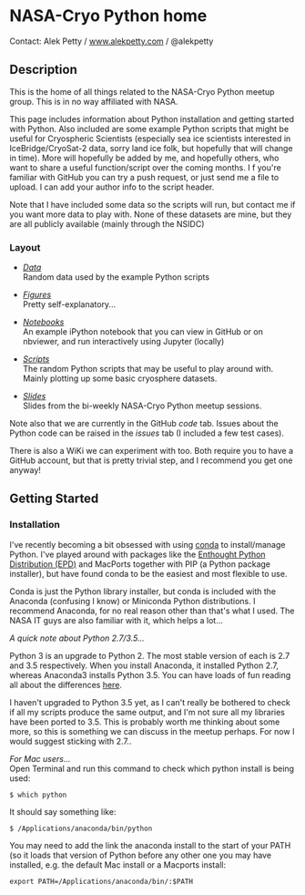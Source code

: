 # NASA-Cryo Python home

Contact: Alek Petty / www.alekpetty.com / @alekpetty

## Description

This is the home of all things related to the NASA-Cryo Python meetup group. This is in no way affiliated with NASA.

This page includes information about Python installation and getting started with Python. Also included are some example Python scripts that might be useful for Cryospheric Scientists (especially sea ice scientists interested in IceBridge/CryoSat-2 data, sorry land ice folk, but hopefully that will change in time). 
More will hopefully be added by me, and hopefully others, who want to share a useful function/script over the coming months. I f you're familiar with GitHub you can try a push request, or just send me a file to upload. I can add your author info to the script header.

Note that I have included some data so the scripts will run, but contact me if you want more data to play with. None of these datasets are mine, but they are all publicly available (mainly through the NSIDC)

### Layout

* *[Data](Data)*  
Random data used by the example Python scripts

* *[Figures](Figures)*   
Pretty self-explanatory...

* *[Notebooks](Notebooks)*   
An example iPython notebook that you can view in GitHub or on nbviewer, and run interactively using Jupyter (locally)

* *[Scripts](Scripts)*   
The random Python scripts that may be useful to play around with. Mainly plotting up some basic cryosphere datasets.

* *[Slides](Slides)*    
Slides from the bi-weekly NASA-Cryo Python meetup sessions.

Note also that we are currently in the GitHub *code* tab. Issues about the Python code can be raised in the *issues* tab (I included a few test cases).   

There is also a WiKi we can experiment with too. Both require you to have a GitHub account, but that is pretty trivial step, and I recommend you get one anyway!


## Getting Started

### Installation

I've recently becoming a bit obsessed with using [conda][conda] to install/manage Python. I've played around with packages like the [Enthought Python Distribution (EPD)][EPD] and MacPorts together with PIP (a Python package installer), but have found conda to be the easiest and most flexible to use. 

Conda is just the Python library installer, but conda is included with the Anaconda (confusing I know) or Miniconda Python distributions. I recommend Anaconda, for no real reason other than that's what I used. The NASA IT guys are also familiar with it, which helps a lot...

*A quick note about Python 2.7/3.5...*  

Python 3 is an upgrade to Python 2. The most stable version of each is 2.7 and 3.5 respectively. When you install Anaconda, it installed Python 2.7, whereas Anaconda3 installs Python 3.5. You can have loads of fun reading all about the differences [here][2735].

I haven't upgraded to Python 3.5 yet, as I can't really be bothered to check if all my scripts produce the same output, and I'm not sure all my libraries have been ported to 3.5. This is probably worth me thinking about some more, so this is something we can discuss in the meetup perhaps. For now I would suggest sticking with 2.7..

*For Mac users...*    
Open Terminal and run this command to check which python install is being used:
  
```
$ which python
```

It should say something like:

```
$ /Applications/anaconda/bin/python
```

You may need to add the link the anaconda install to the start of your PATH (so it loads that version of Python before any other one you may have installed, e.g. the default Mac install or a Macports install:

```
export PATH=/Applications/anaconda/bin/:$PATH
```

[2735]:<https://wiki.python.org/moin/Python2orPython3>  
[EPD]: <https://www.enthought.com/products/epd/>
[conda]:<http://conda.pydata.org/docs/intro.html>
[git-repo-url]: <https://github.com/akpetty/cryoscripts.git>

